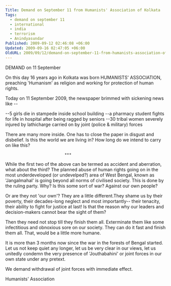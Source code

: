 ```yaml
---
Title: Demand on September 11 from Humanists' Association of Kolkata
Tags:
  - demand on september 11
  - international
  - india
  - terrorism
  - Anindyasundar
Published: 2009-09-12 02:46:08 +06:00
Updated: 2009-09-16 02:47:05 +06:00
OldURL: 2009/09/12/demand-on-september-11-from-humanists-association-of-kolkata/
---
```


DEMAND on 11 September
 
On this day 16 years ago in Kolkata was born HUMANISTS' ASSOCIATION, preaching 'Humanism' as religion and working for protection of human rights.
 
Today on 11 September 2009, the newspaper brimmed with sickening news like --
 
--5 girls die in stampede inside school building
--a pharmacy student fights for life in hospital after being ragged by seniors
--30 tribal women severely injured by lathicharge carried on by joint (police & military) forces
 
There are many more inside. One has to close the paper in disgust and disbelief. Is this the world we are living in? How long do we intend to carry on like this?
 
                              ***
 
While the first two of the above can be termed as accident and aberration, what about the third? The planned abuse of human rights going on in the most underdeveloped (or undevelped?) area of West Bengal, known as 'Jangalmahal' is going beyond all norms of civilised society. This is done by the ruling party. Why? Is this some sort of war? Against our own people?
 
Or are they not 'our own'? They are a little different.They shame us by their poverty, their decades-long neglect and most importantly-- their tenacity, their ability to fight for justice at last! Is that the reason why our leaders and decision-makers cannot bear the sight of them?
 
Then they need not stop till they finish them all. Exterminate them like some infectitious and obnoxious sore on our society. They can do it fast and finish them all. That, would be a little more humane.
 
It is more than 3 months now since the war in the forests of Bengal started. Let us not keep quiet any longer, let us be very clear in our views, let us unitedly condemn the very presence of 'Jouthabahini' or joint forces in our own state under any pretext.
 
We demand withdrawal of joint forces with immediate effect.
 
Humanists' Association
  
